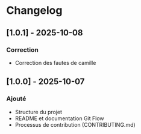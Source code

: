 # Changelog
  ## [1.0.1] - 2025-10-08
  ### Correction
  - Correction des fautes de camille

  ## [1.0.0] - 2025-10-07
  ### Ajouté
  - Structure du projet
  - README et documentation Git Flow
  - Processus de contribution (CONTRIBUTING.md)